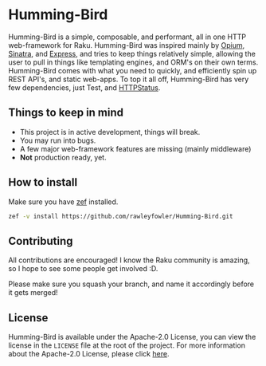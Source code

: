 # Humming-Bird
Humming-Bird is a simple, composable, and performant, all in one HTTP web-framework for Raku.
Humming-Bird was inspired mainly by [Opium](https://github.com/rgrinberg/opium), [Sinatra](https://sinatrarb.com), and [Express](https://expressjs.com), and tries to keep
things relatively simple, allowing the user to pull in things like templating engines,
and ORM's on their own terms. Humming-Bird comes with what you need to quickly, and efficiently spin up REST API's, and static web-apps. To top it all off, Humming-Bird has very few dependencies, just Test, and [HTTPStatus](https://github.com/lizmat/HTTP-Status).

## Things to keep in mind
- This project is in active development, things will break.
- You may run into bugs.
- A few major web-framework features are missing (mainly middleware)
- **Not** production ready, yet.

## How to install
Make sure you have [zef](https://github.com/ugexe/zef) installed.
```bash
zef -v install https://github.com/rawleyfowler/Humming-Bird.git
```

## Contributing
All contributions are encouraged! I know the Raku community is amazing, so I hope to see
some people get involved :D.

Please make sure you squash your branch, and name it accordingly before it gets merged!

## License
Humming-Bird is available under the Apache-2.0 License, you can view the license in the `LICENSE` file
at the root of the project. For more information about the Apache-2.0 License, please click
[here](https://www.apache.org/licenses/LICENSE-2.0.html).
